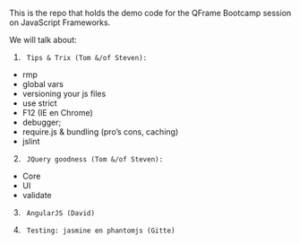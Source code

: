 This is the repo that holds the demo code for the QFrame Bootcamp session on JavaScript Frameworks.

We will talk about:

1.      Tips & Trix (Tom &/of Steven):
-   rmp
-   global vars
-   versioning your js files
-   use strict
-   F12 (IE en Chrome)
-   debugger;
-   require.js & bundling  (pro’s cons, caching)
-   jslint 
2.      JQuery goodness (Tom &/of Steven):
-   Core 
-   UI
-   validate
3.      AngularJS (David)
4.      Testing: jasmine en phantomjs (Gitte)
